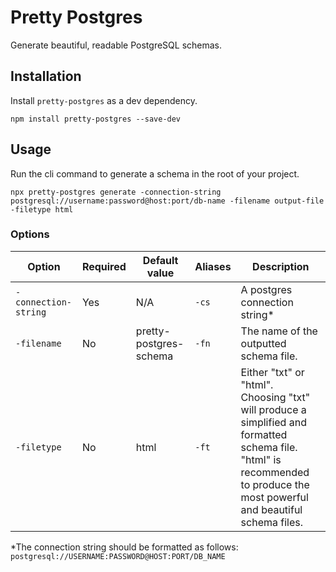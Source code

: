 # Pretty Postgres

Generate beautiful, readable PostgreSQL schemas.

## Installation

Install `pretty-postgres` as a dev dependency.

```
npm install pretty-postgres --save-dev
```

## Usage

Run the cli command to generate a schema in the root of your project.

```
npx pretty-postgres generate -connection-string postgresql://username:password@host:port/db-name -filename output-file -filetype html
```

### Options

| Option               | Required    | Default value          | Aliases     | Description |
| -------------------- | ----------- | ---------------------- | ----------- | ----------- |
| `-connection-string` | Yes         | N/A                    | `-cs`       | A postgres connection string* |
| `-filename`          | No          | pretty-postgres-schema | `-fn`       | The name of the outputted schema file. |
| `-filetype`          | No          | html                   | `-ft`       | Either "txt" or "html". Choosing "txt" will produce a simplified and formatted schema file. "html" is recommended to produce the most powerful and beautiful schema files. |
*The connection string should be formatted as follows: `postgresql://USERNAME:PASSWORD@HOST:PORT/DB_NAME`